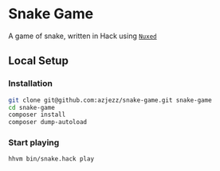 # Snake Game

A game of snake, written in Hack using [`Nuxed`](https://github.com/nuxed)

## Local Setup

### Installation

```sh
git clone git@github.com:azjezz/snake-game.git snake-game
cd snake-game
composer install
composer dump-autoload
```

### Start playing

```sh
hhvm bin/snake.hack play
```
